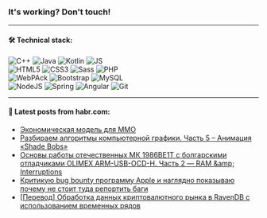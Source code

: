 ### It's working? Don't touch!

---

#### 🛠️ Technical stack:

![C++](https://img.shields.io/badge/C++-informational?logo=c%2B%2B&style=flat&logoColor=white&color=9C033A)
![Java](https://img.shields.io/badge/Java-informational?logo=java&style=flat&logoColor=white&color=007396)
![Kotlin](https://img.shields.io/badge/Kotlin-informational?logo=Kotlin&style=flat&logoColor=white&color=0095D5)
![JS](https://img.shields.io/badge/JS-informational?logo=javaScript&style=flat&logoColor=black&color=F7Df1E) <br>
![HTML5](https://img.shields.io/badge/HTML5-informational?logo=html5&style=flat&logoColor=white&color=E34F26)
![CSS3](https://img.shields.io/badge/CSS3-informational?logo=css3&style=flat&logoColor=white&color=157286)
![Sass](https://img.shields.io/badge/Saas-informational?logo=sass&style=flat&logoColor=white&color=hotpink)
![PHP](https://img.shields.io/badge/PHP-informational?logo=php&style=flat&logoColor=white&color=777BB4) <br>
![WebPAck](https://img.shields.io/badge/WebPack-informational?logo=webPack&style=flat&logoColor=white&color=FF6F00)
![Bootstrap](https://img.shields.io/badge/Bootstrap-informational?logo=Bootstrap&style=flat&logoColor=white&color=7952B3)
![MySQL](https://img.shields.io/badge/MySQL-informational?logo=MySQL&style=flat&logoColor=white&color=00f) <br>
![NodeJS](https://img.shields.io/badge/NodeJS-informational?logo=node.js&style=flat&logoColor=white&color=43853D)
![Spring](https://img.shields.io/badge/Spring-informational?logo=Spring&style=flat&logoColor=white&color=0A9EDC)
![Angular](https://img.shields.io/badge/Vue-informational?logo=vue.js&style=flat&logoColor=white&color=red)
![Git](https://img.shields.io/badge/Git-informational?logo=git&style=flat&logoColor=white&color=darkorange)

___

#### 💬 Latest posts from habr.com:

<!-- BLOG-POST-LIST:START -->
- [Экономическая модель для ММО](https://habr.com/ru/post/657603/?utm_source=habrahabr&utm_medium=rss&utm_campaign=657603)
- [Разбираем алгоритмы компьютерной графики. Часть 5 – Анимация «Shade Bobs»](https://habr.com/ru/post/657591/?utm_source=habrahabr&utm_medium=rss&utm_campaign=657591)
- [Основы работы отечественных МК 1986ВЕ1Т с болгарскими отладчиками OLIMEX ARM-USB-OCD-H. Часть 2 — RAM &amp;amp; Interruptions](https://habr.com/ru/post/657533/?utm_source=habrahabr&utm_medium=rss&utm_campaign=657533)
- [Критикую bug bounty программу Apple и наглядно показываю почему не стоит туда репортить баги](https://habr.com/ru/post/657575/?utm_source=habrahabr&utm_medium=rss&utm_campaign=657575)
- [[Перевод] Обработка данных криптовалютного рынка в RavenDB с использованием временных рядов](https://habr.com/ru/post/657353/?utm_source=habrahabr&utm_medium=rss&utm_campaign=657353)
<!-- BLOG-POST-LIST:END -->
